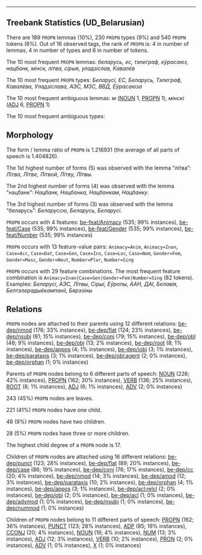 

--------------------------------------------------------------------------------

## Treebank Statistics (UD_Belarusian)

There are 189 `PROPN` lemmas (10%), 230 `PROPN` types (9%) and 540 `PROPN` tokens (8%).
Out of 16 observed tags, the rank of `PROPN` is: 4 in number of lemmas, 4 in number of types and 6 in number of tokens.

The 10 most frequent `PROPN` lemmas: <em>беларусь, ес, тэлеграф, еўрасаюз, нацбанк, мінск, літва, сірыя, уладзіслав, Кавалёв</em>

The 10 most frequent `PROPN` types:  <em>Беларусі, ЕС, Беларусь, Тэлеграф, Кавалёва, Уладзіслава, АЭС, МЗС, ВВД, Еўрасаюза</em>

The 10 most frequent ambiguous lemmas: <em>м</em> ([NOUN]() 1, [PROPN]() 1), <em>мінскі</em> ([ADJ]() 6, [PROPN]() 1)

The 10 most frequent ambiguous types:  



## Morphology

The form / lemma ratio of `PROPN` is 1.216931 (the average of all parts of speech is 1.404826).

The 1st highest number of forms (5) was observed with the lemma “літва”: <em>Літва, Літве, Літвой, Літву, Літвы</em>.

The 2nd highest number of forms (4) was observed with the lemma “нацбанк”: <em>Нацбанк, Нацбанка, Нацбанкам, Нацбанку</em>.

The 3rd highest number of forms (3) was observed with the lemma “беларусь”: <em>Беларуссю, Беларусь, Беларусі</em>.

`PROPN` occurs with 4 features: [be-feat/Animacy]() (535; 99% instances), [be-feat/Case]() (535; 99% instances), [be-feat/Gender]() (535; 99% instances), [be-feat/Number]() (535; 99% instances)

`PROPN` occurs with 13 feature-value pairs: `Animacy=Anim`, `Animacy=Inan`, `Case=Acc`, `Case=Dat`, `Case=Gen`, `Case=Ins`, `Case=Loc`, `Case=Nom`, `Gender=Fem`, `Gender=Masc`, `Gender=Neut`, `Number=Plur`, `Number=Sing`

`PROPN` occurs with 29 feature combinations.
The most frequent feature combination is `Animacy=Inan|Case=Gen|Gender=Fem|Number=Sing` (82 tokens).
Examples: <em>Беларусі, АЭС, Літвы, Сірыі, Еўропы, ААН, ДАІ, Белавія, Белтэлерадыёкампаніі, Бярэзіны</em>


## Relations

`PROPN` nodes are attached to their parents using 12 different relations: [be-dep/nmod]() (176; 33% instances), [be-dep/flat]() (124; 23% instances), [be-dep/nsubj]() (81; 15% instances), [be-dep/conj]() (79; 15% instances), [be-dep/obl]() (46; 9% instances), [be-dep/obj]() (13; 2% instances), [be-dep/root]() (8; 1% instances), [be-dep/appos]() (4; 1% instances), [be-dep/iobj]() (3; 1% instances), [be-dep/parataxis]() (3; 1% instances), [be-dep/obl:agent]() (2; 0% instances), [be-dep/orphan]() (1; 0% instances)

Parents of `PROPN` nodes belong to 6 different parts of speech: [NOUN]() (226; 42% instances), [PROPN]() (162; 30% instances), [VERB]() (136; 25% instances), [ROOT]() (8; 1% instances), [ADJ]() (6; 1% instances), [ADV]() (2; 0% instances)

243 (45%) `PROPN` nodes are leaves.

221 (41%) `PROPN` nodes have one child.

48 (9%) `PROPN` nodes have two children.

28 (5%) `PROPN` nodes have three or more children.

The highest child degree of a `PROPN` node is 17.

Children of `PROPN` nodes are attached using 16 different relations: [be-dep/punct]() (123; 28% instances), [be-dep/flat]() (89; 20% instances), [be-dep/case]() (86; 19% instances), [be-dep/conj]() (76; 17% instances), [be-dep/cc]() (20; 4% instances), [be-dep/nmod]() (14; 3% instances), [be-dep/amod]() (12; 3% instances), [be-dep/parataxis]() (10; 2% instances), [be-dep/orphan]() (4; 1% instances), [be-dep/appos]() (3; 1% instances), [be-dep/acl:relcl]() (2; 0% instances), [be-dep/obl]() (2; 0% instances), [be-dep/acl]() (1; 0% instances), [be-dep/advmod]() (1; 0% instances), [be-dep/nsubj]() (1; 0% instances), [be-dep/nummod]() (1; 0% instances)

Children of `PROPN` nodes belong to 11 different parts of speech: [PROPN]() (162; 36% instances), [PUNCT]() (123; 28% instances), [ADP]() (85; 19% instances), [CCONJ]() (20; 4% instances), [NOUN]() (16; 4% instances), [NUM]() (13; 3% instances), [ADJ]() (12; 3% instances), [VERB]() (10; 2% instances), [PRON]() (2; 0% instances), [ADV]() (1; 0% instances), [X]() (1; 0% instances)


